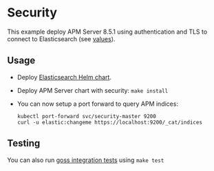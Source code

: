 <!-- SPDX-License-Identifier: Apache-2.0 -->

# Security

This example deploy APM Server 8.5.1 using authentication and TLS to connect to
Elasticsearch (see [values][]).


## Usage

* Deploy [Elasticsearch Helm chart][].

* Deploy APM Server chart with security: `make install`

* You can now setup a port forward to query APM indices:

  ```
  kubectl port-forward svc/security-master 9200
  curl -u elastic:changeme https://localhost:9200/_cat/indices
  ```


## Testing

You can also run [goss integration tests][] using `make test`


[elasticsearch helm chart]: https://github.com/elastic/helm-charts/tree/main/elasticsearch/examples/security/
[goss integration tests]: https://github.com/elastic/helm-charts/tree/main/apm-server/examples/security/test/goss.yaml
[values]: https://github.com/elastic/helm-charts/tree/main/apm-server/examples/security/values.yaml
